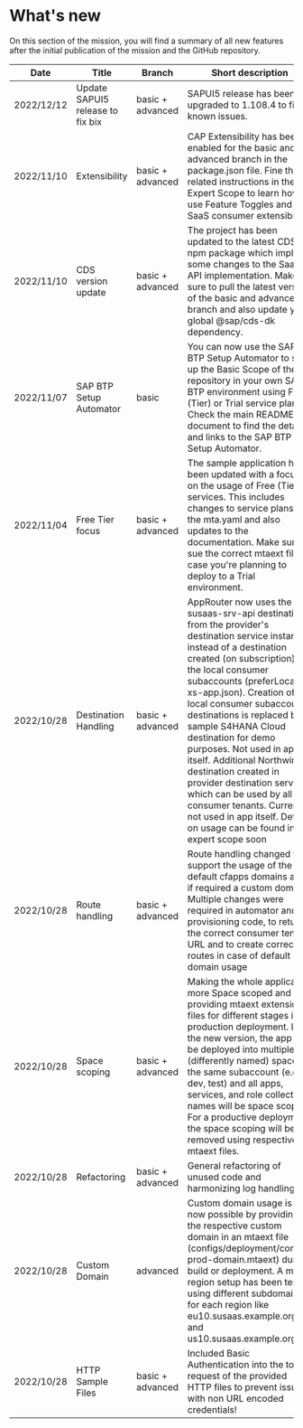 # What's new 

On this section of the mission, you will find a summary of all new features after the initial publication of the mission and the GitHub repository. 

| Date       | Title                             | Branch       | Short description                             |
|------------|-----------------------------------|--------------|-----------------------------------------------|
| 2022/12/12 | Update SAPUI5 release to fix bix | basic + advanced | SAPUI5 release has been upgraded to 1.108.4 to fix known issues. |
| 2022/11/10 | Extensibility | basic + advanced | CAP Extensibility has been enabled for the basic and advanced branch in the package.json file. Fine the related instructions in the Expert Scope to learn how to use Feature Toggles and SaaS consumer extensibility. |
| 2022/11/10 | CDS version update | basic + advanced | The project has been updated to the latest CDS npm package which implied some changes to the SaaS API implementation. Make sure to pull the latest version of the basic and advanced branch and also update your global @sap/cds-dk dependency. |
| 2022/11/07 | SAP BTP Setup Automator | basic | You can now use the SAP BTP Setup Automator to set up the Basic Scope of the repository in your own SAP BTP environment using Free (Tier) or Trial service plans. Check the main README document to find the details and links to the SAP BTP Setup Automator. |
| 2022/11/04 | Free Tier focus | basic + advanced | The sample application has been updated with a focus on the usage of Free (Tier) services. This includes changes to service plans in the mta.yaml and also updates to the documentation. Make sure to sue the correct mtaext file in case you're planning to deploy to a Trial environment. |
| 2022/10/28 | Destination Handling | basic + advanced | AppRouter now uses the susaas-srv-api destination from the provider's destination service instance instead of a destination created (on subscription) in the local consumer subaccounts (preferLocal in xs-app.json). Creation of local consumer subaccount destinations is replaced by a sample S4HANA Cloud destination for demo purposes. Not used in app itself. Additional Northwind destination created in provider destination service, which can be used by all consumer tenants. Currently not used in app itself. Details on usage can be found in the expert scope soon |
| 2022/10/28 | Route handling | basic + advanced | Route handling changed to support the usage of the default cfapps domains and if required a custom domain. Multiple changes were required in automator and provisioning code, to return the correct consumer tenant URL and to create correct routes in case of default domain usage |
| 2022/10/28 | Space scoping | basic + advanced | Making the whole application more Space scoped and providing mtaext extension files for different stages incl. production deployment. In the new version, the app can be deployed into multiple (differently named) spaces in the same subaccount (e.g., dev, test) and all apps, services, and role collection names will be space scoped. For a productive deployment, the space scoping will be removed using respective mtaext files. |
| 2022/10/28 | Refactoring | basic + advanced | General refactoring of unused code and harmonizing log handling |
| 2022/10/28 | Custom Domain | advanced | Custom domain usage is now possible by providing the respective custom domain in an mtaext file (configs/deployment/config-prod-domain.mtaext) during build or deployment. A multi-region setup has been tested using different subdomains for each region like eu10.susaas.example.org and us10.susaas.example.org |
| 2022/10/28 | HTTP Sample Files | basic + advanced | Included Basic Authentication into the token request of the provided HTTP files to prevent issues with non URL encoded credentials! |